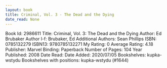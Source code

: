 ```yaml
---
layout: book
title: Criminal, Vol. 3 - The Dead and the Dying
date_read: None
---
```


Book Id: 2986611
Title: Criminal, Vol. 3: The Dead and the Dying
Author: Ed Brubaker
Author l-f: Brubaker, Ed
Additional Authors: Sean Phillips
ISBN: 0785132279
ISBN13: 9780785132271
My Rating: 0
Average Rating: 4.18
Publisher: Marvel
Binding: Paperback
Number of Pages: 104
Year Published: 2008
Date Read: 
Date Added: 2020/07/05
Bookshelves: kupka-wstydu
Bookshelves with positions: kupka-wstydu (#1644)


